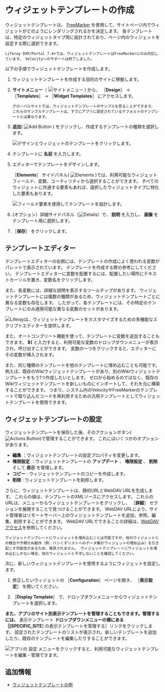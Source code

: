 # ウィジェットテンプレートの作成

ウィジェットテンプレートは、 [FreeMarker](https://freemarker.apache.org/) を使用して、サイトページ内でウィジェットがどのようにレンダリングされるかを決定します。 各テンプレートは、特定のウィジェットタイプ用に設計されており、ページ内のウィジェットを設定する際に選択できます。

```{note}
Liferay DXP/Portal 7.4+では、ウィジェットテンプレートはFreeMarkerにのみ対応しています。 Velocityへのサポートは終了しました。
```

以下の手順でウィジェットテンプレートを作成します。

1. ウィジェットテンプレートを作成する目的のサイトに移動します。

1. **サイトメニュー**（ ![サイトメニュー](../../../../../images/icon-product-menu.png) ) から、 ［**Design**］ &rarr; ［**Templates**］ &rarr; ［**Widget Templates**］ にアクセスします。

   ```{note}
   グローバルサイトでは、ウィジェットテンプレートのサンプルを見ることができます。 これらのサンプルテンプレートは、すでにアプリに設定されているデフォルトのテンプレートとは異なります。
   ```

1. **追加**( ![Add Button](../../../../../images/icon-add.png) ) をクリックし、作成するテンプレートの種類を選択します。

   ![デザインとウィジェットのテンプレートをクリックします。](./creating-a-widget-template/images/01.png)

1. テンプレートに **名前** を入力します。

1. エディターでテンプレートをデザインします。

   ［**Elements**］ サイドパネル( ![Elements](../../../../../images/icon-list-ul.png) )では、利用可能なウィジェットフィールド、変数、ユーティリティから選択することができます。 すべてのウィジェットに共通する要素もあれば、選択したウィジェットタイプに特化した要素もあります。

   ![フィールド要素を使用してテンプレートを設計します。](./creating-a-widget-template/images/02.png)

1. (オプション）詳細サイドパネル（![Details](../../../../../images/icon-cog3.png)）で、 **説明** を入力し、 **画像** をテンプレート用に選択します。

1. ［**保存**］ をクリックします。

## テンプレートエディター

テンプレートエディターの右側には、テンプレートの作成によく使われる変数がパレットで表示されています。 テンプレートを作成する際の参考にしてください。 テンプレートエディターに変数を配置するには、配置したい場所にテキストカーソルを置き、変数名をクリックします。

また、各変数には、詳細な説明を表示するツールチップがあります。 ウィジェットテンプレートには複数の種類があるため、ウィジェットテンプレートごとに異なる変数も存在します。 したがって、各テンプレートには、その特定のテンプレートにのみ適用可能な異なる変数のセットがあります。

![Liferayは、ウィジェットテンプレートをカスタマイズするための多機能なスクリプトエディターを提供します。](./creating-a-widget-template/images/03.png)

また、オートコンプリート機能を使って、テンプレートに変数を追加することもできます。 **${** と入力すると、利用可能な変数のドロップダウンメニューが表示され、呼び出すことができます。 変数の一つをクリックすると、エディターにその変数が挿入されます。

また、同じ種類のテンプレートを他のテンプレートに埋め込むことも可能です。 例えば、既存のWikiウィジェットテンプレートがあり、別のWikiウィジェットテンプレートをもう1つ作成したいとします。 ゼロから始めるのではなく、既存のWikiウィジェットテンプレートを新しいものにインポートして、それを元に構築することができます。 つまり、システム内のVelocityやFreeMarkerのテンプレートで取り込んだコードを再利用するための汎用テンプレートとしてウィジェットテンプレートを使用できます。

## ウィジェットテンプレートの設定

ウィジェットテンプレートを保存した後、そのアクションボタン(![Actions Button](../../../../../images/icon-actions.png))で管理することができます。 これにはいくつかのオプションがあります。

- **編集** ：ウィジェットテンプレートの設定プロパティを変更します。
- **権限設定** ：ウィジェットテンプレートの **アップデート** 、 **権限設定** 、 **削除** そして **表示** を管理します。
- **コピー** : ウィジェットテンプレートのコピーを作成します。
- **削除** : ウィジェットテンプレートを削除します。

さらに、ウィジェットテンプレートは、静的URLとWebDAV URLを生成します。 これらの値は、テンプレートのXMLソースにアクセスします。 これらのURLは、メニューからウィジェットテンプレートをクリックし、 ［**詳細**］ セクションを展開することで見つけることができます。 WebDAV URLにより、サイト管理者はリモートサーバー上のウィジェットテンプレートを追加、参照、編集、削除することができます。 WebDAV URLでできることの詳細は、[WebDAVアクセス](../../../../../content-authoring-and-management/documents-and-media/publishing-and-sharing/accessing-documents-with-webdav.md)を参照してください。

```{note}
ウィジェットテンプレートにウィジェットを埋め込むことは可能ですが、他のウィジェットとの競合や予期せぬ動作（例：パンくずリストへのデータ集計ウィジェットの埋め込み）を引き起こす可能性があるため、推奨されません。 ウィジェットテンプレートにウィジェットを埋め込むしかない場合、他のウィジェットと干渉しないことを確認してください。
```

次に、新しいウィジェットテンプレートを使用するようにウィジェットを設定します。

1. 修正したいウィジェットの ［**Configuration**］ ページを開き、 ［**表示設定**］ を開いてください。

1. ［**Display Template**］ で、ドロップダウンメニューからウィジェットテンプレートを選択します。

**また、アプリのサイト別表示テンプレートを管理することもできます。管理するには、** 表示テンプレート **ドロップダウンメニューの横にある［[SPECIFIC_SITE**] の表示テンプレートを管理する］リンクをクリックします。 設定されたテンプレートのリストが表示され、新しいテンプレートを追加したり、既存のテンプレートを編集したりすることができます。

![アプリの **設定** メニューをクリックすると、利用可能なウィジェットテンプレートを編集・管理できます。](./creating-a-widget-template/images/04.png)

## 追加情報

- [ウィジェットテンプレートの例](./using-a-widget-template-example.md)
